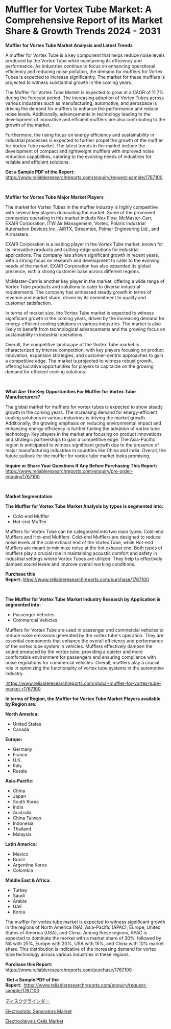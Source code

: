 <p><h1>Muffler for Vortex Tube Market: A Comprehensive Report of its Market Share & Growth Trends 2024 - 2031</h1></p><p><strong>Muffler for Vortex Tube Market Analysis and Latest Trends</strong></p>
<p><p>A muffler for Vortex Tube is a key component that helps reduce noise levels produced by the Vortex Tube while maintaining its efficiency and performance. As industries continue to focus on enhancing operational efficiency and reducing noise pollution, the demand for mufflers for Vortex Tubes is expected to increase significantly. The market for these mufflers is projected to witness substantial growth in the coming years.</p><p>The Muffler for Vortex Tube Market is expected to grow at a CAGR of 11.7% during the forecast period. The increasing adoption of Vortex Tubes across various industries such as manufacturing, automotive, and aerospace is driving the demand for mufflers to enhance the performance and reduce noise levels. Additionally, advancements in technology leading to the development of innovative and efficient mufflers are also contributing to the growth of the market.</p><p>Furthermore, the rising focus on energy efficiency and sustainability in industrial processes is expected to further propel the growth of the muffler for Vortex Tube market. The latest trends in the market include the development of compact and lightweight mufflers with improved noise reduction capabilities, catering to the evolving needs of industries for reliable and efficient solutions.</p></p>
<p><strong>Get a Sample PDF of the Report:&nbsp;</strong> <a href="https://www.reliableresearchreports.com/enquiry/request-sample/1767100">https://www.reliableresearchreports.com/enquiry/request-sample/1767100</a></p>
<p>&nbsp;</p>
<p><strong>Muffler for Vortex Tube Major Market Players</strong></p>
<p><p>The market for Vortex Tubes in the muffler industry is highly competitive with several key players dominating the market. Some of the prominent companies operating in this market include Nex Flow, McMaster-Carr, EXAIR Corporation, ITW Air Management, Vortec, Polaris Industrial Automation Devices Inc., AiRTX, Streamtek, Pelmar Engineering Ltd., and Airmasters.</p><p>EXAIR Corporation is a leading player in the Vortex Tube market, known for its innovative products and cutting-edge solutions for industrial applications. The company has shown significant growth in recent years, with a strong focus on research and development to cater to the evolving needs of the market. EXAIR Corporation has also expanded its global presence, with a strong customer base across different regions.</p><p>McMaster-Carr is another key player in the market, offering a wide range of Vortex Tube products and solutions to cater to diverse industrial requirements. The company has witnessed steady growth in terms of revenue and market share, driven by its commitment to quality and customer satisfaction.</p><p>In terms of market size, the Vortex Tube market is expected to witness significant growth in the coming years, driven by the increasing demand for energy-efficient cooling solutions in various industries. The market is also likely to benefit from technological advancements and the growing focus on sustainability in industrial operations.</p><p>Overall, the competitive landscape of the Vortex Tube market is characterized by intense competition, with key players focusing on product innovation, expansion strategies, and customer-centric approaches to gain a competitive edge. The market is projected to witness robust growth, offering lucrative opportunities for players to capitalize on the growing demand for efficient cooling solutions.</p></p>
<p>&nbsp;</p>
<p><strong>What Are The Key Opportunities For Muffler for Vortex Tube Manufacturers?</strong></p>
<p><p>The global market for mufflers for vortex tubes is expected to show steady growth in the coming years. The increasing demand for energy-efficient cooling solutions in various industries is driving the market growth. Additionally, the growing emphasis on reducing environmental impact and enhancing energy efficiency is further fueling the adoption of vortex tube technology. Key players in the market are focusing on product innovations and strategic partnerships to gain a competitive edge. The Asia-Pacific region is anticipated to witness significant growth due to the presence of major manufacturing industries in countries like China and India. Overall, the future outlook for the muffler for vortex tube market looks promising.</p></p>
<p><strong>Inquire or Share Your Questions If Any Before Purchasing This Report:</strong> <a href="https://www.reliableresearchreports.com/enquiry/pre-order-enquiry/1767100">https://www.reliableresearchreports.com/enquiry/pre-order-enquiry/1767100</a></p>
<p>&nbsp;</p>
<p><strong>Market Segmentation</strong></p>
<p><strong>The Muffler for Vortex Tube Market Analysis by types is segmented into:</strong></p>
<p><ul><li>Cold-end Muffler</li><li>Hot-end Muffler</li></ul></p>
<p><p>Mufflers for Vortex Tube can be categorized into two main types: Cold-end Mufflers and Hot-end Mufflers. Cold-end Mufflers are designed to reduce noise levels at the cold exhaust end of the Vortex Tube, while Hot-end Mufflers are meant to minimize noise at the hot exhaust end. Both types of mufflers play a crucial role in maintaining acoustic comfort and safety in industrial settings where Vortex Tubes are utilized. They help to effectively dampen sound levels and improve overall working conditions.</p></p>
<p><strong>Purchase this Report:&nbsp;</strong><a href="https://www.reliableresearchreports.com/purchase/1767100">https://www.reliableresearchreports.com/purchase/1767100</a></p>
<p>&nbsp;</p>
<p><strong>The Muffler for Vortex Tube Market Industry Research by Application is segmented into:</strong></p>
<p><ul><li>Passenger Vehicles</li><li>Commercial Vehicles</li></ul></p>
<p><p>Mufflers for Vortex Tube are used in passenger and commercial vehicles to reduce noise emissions generated by the vortex tube's operation. They are essential components that enhance the overall efficiency and performance of the vortex tube system in vehicles. Mufflers effectively dampen the sound produced by the vortex tube, providing a quieter and more comfortable environment for passengers and ensuring compliance with noise regulations for commercial vehicles. Overall, mufflers play a crucial role in optimizing the functionality of vortex tube systems in the automotive industry.</p></p>
<p><a href="https://www.reliableresearchreports.com/global-muffler-for-vortex-tube-market-r1767100">&nbsp;https://www.reliableresearchreports.com/global-muffler-for-vortex-tube-market-r1767100</a></p>
<p><strong>In terms of Region, the Muffler for Vortex Tube Market Players available by Region are:</strong></p>
<p>
    <p> <strong> North America: </strong>
        <ul>
            <li>United States</li>
            <li>Canada</li>
        </ul>
        </p> 
    <p> <strong> Europe: </strong>
        <ul>
            <li>Germany</li>
            <li>France</li>
            <li>U.K.</li>
            <li>Italy</li>
            <li>Russia</li>
        </ul>
        </p> 
    <p> <strong> Asia-Pacific: </strong>
        <ul>
            <li>China</li>
            <li>Japan</li>
            <li>South Korea</li>
            <li>India</li>
            <li>Australia</li>
            <li>China Taiwan</li>
            <li>Indonesia</li>
            <li>Thailand</li>
            <li>Malaysia</li>
        </ul>
        </p> 
    <p> <strong> Latin America: </strong>
        <ul>
            <li>Mexico</li>
            <li>Brazil</li>
            <li>Argentina Korea</li>
            <li>Colombia</li>
        </ul>
        </p> 
    <p> <strong> Middle East & Africa: </strong>
        <ul>
            <li>Turkey</li>
            <li>Saudi</li>
            <li>Arabia</li>
            <li>UAE</li>
            <li>Korea</li>
        </ul>
    </p>
    </p>
<p><p>The muffler for vortex tube market is expected to witness significant growth in the regions of North America (NA), Asia-Pacific (APAC), Europe, United States of America (USA), and China. Among these regions, APAC is expected to dominate the market with a market share of 30%, followed by NA with 25%, Europe with 20%, USA with 15%, and China with 10% market share. This distribution is indicative of the increasing demand for vortex tube technology across various industries in these regions.</p></p>
<p><strong>Purchase this Report: </strong><a href="https://www.reliableresearchreports.com/purchase/1767100">https://www.reliableresearchreports.com/purchase/1767100</a></p>
<p>&nbsp;<strong>Get a Sample PDF of the Report:&nbsp;&nbsp;</strong><a href="https://www.reliableresearchreports.com/enquiry/request-sample/1767100">https://www.reliableresearchreports.com/enquiry/request-sample/1767100</a></p>
<p><strong></strong></p>
<p><p><a href="https://github.com/DwightHuels1/Market-Research-Report-List-1/blob/main/9281328162856.md">ディスクグラインダー</a></p><p><a href="https://github.com/caicuccucga/Market-Research-Report-List-1/blob/main/electrostatic-separators-market.md">Electrostatic Separators Market</a></p><p><a href="https://view.publitas.com/reportprime-1/insights-into-electrodialysis-cells-market-share-and-competitive-landscape-for-period-from-2024-to-2031/">Electrodialysis Cells Market</a></p></p>